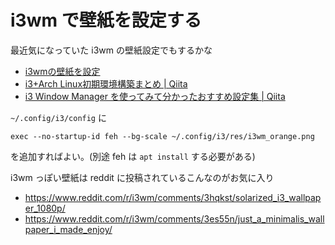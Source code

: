 # i3wm で壁紙を設定する

最近気になっていた i3wm の壁紙設定でもするかな

* [i3wmの壁紙を設定](http://opamp.hatenablog.jp/entry/2014/05/16/030639)
* [i3+Arch Linux初期環境構築まとめ | Qiita](https://qiita.com/Tonooo/items/256fcaffd7113b1ed018)
* [i3 Window Manager を使ってみて分かったおすすめ設定集 | Qiita](https://qiita.com/gyu-don/items/d61b03e0222a7f1ce9f7)

`~/.config/i3/config` に

```
exec --no-startup-id feh --bg-scale ~/.config/i3/res/i3wm_orange.png
```

を追加すればよい。(別途 feh は `apt install` する必要がある)

i3wm っぽい壁紙は reddit に投稿されているこんなのがお気に入り

* https://www.reddit.com/r/i3wm/comments/3hqkst/solarized_i3_wallpaper_1080p/
* https://www.reddit.com/r/i3wm/comments/3es55n/just_a_minimalis_wallpaper_i_made_enjoy/
